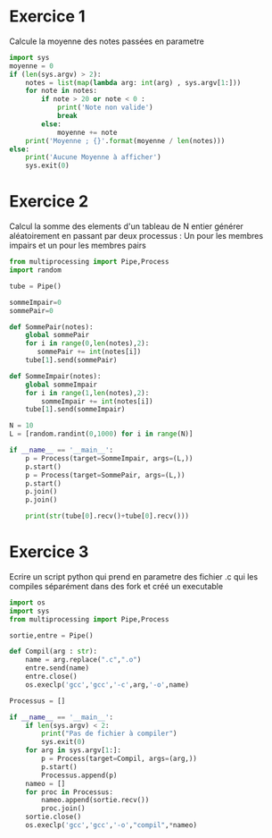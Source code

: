# Exercice 1 

Calcule la moyenne des notes passées en parametre 

```python
import sys
moyenne = 0
if (len(sys.argv) > 2):
    notes = list(map(lambda arg: int(arg) , sys.argv[1:]))
    for note in notes:
        if note > 20 or note < 0 :
            print('Note non valide')
            break
        else:
            moyenne += note
    print('Moyenne ; {}'.format(moyenne / len(notes)))
else:
    print('Aucune Moyenne à afficher')
    sys.exit(0)

```

# Exercice 2

Calcul la somme des elements d'un tableau de N entier générer aléatoirement en passant par deux processus : Un pour les membres impairs et un pour les membres pairs

```python
from multiprocessing import Pipe,Process
import random

tube = Pipe()

sommeImpair=0
sommePair=0

def SommePair(notes):
    global sommePair 
    for i in range(0,len(notes),2):
       sommePair += int(notes[i])
    tube[1].send(sommePair)

def SommeImpair(notes):
    global sommeImpair
    for i in range(1,len(notes),2):
        sommeImpair += int(notes[i])
    tube[1].send(sommeImpair)

N = 10
L = [random.randint(0,1000) for i in range(N)]

if __name__ == '__main__':   
    p = Process(target=SommeImpair, args=(L,))
    p.start()
    p = Process(target=SommePair, args=(L,))
    p.start()
    p.join()
    p.join()

    print(str(tube[0].recv()+tube[0].recv()))
```

# Exercice 3

Ecrire un script python qui prend en parametre des fichier .c qui les compiles séparément dans des fork et créé un executable

```python
import os
import sys
from multiprocessing import Pipe,Process

sortie,entre = Pipe()

def Compil(arg : str):
    name = arg.replace(".c",".o")
    entre.send(name)
    entre.close()
    os.execlp('gcc','gcc','-c',arg,'-o',name)   

Processus = []

if __name__ == '__main__':   
    if len(sys.argv) < 2: 
        print("Pas de fichier à compiler")
        sys.exit(0)
    for arg in sys.argv[1:]:
        p = Process(target=Compil, args=(arg,))
        p.start()
        Processus.append(p)
    nameo = []
    for proc in Processus:
        nameo.append(sortie.recv())
        proc.join()
    sortie.close()
    os.execlp('gcc','gcc','-o',"compil",*nameo)      
```
